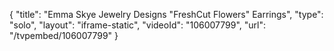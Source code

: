 {
    "title": "Emma Skye Jewelry Designs \"FreshCut Flowers\" Earrings",
    "type": "solo",
    "layout": "iframe-static",
    "videoId": "106007799",
    "url": "\/tvpembed\/106007799"
}